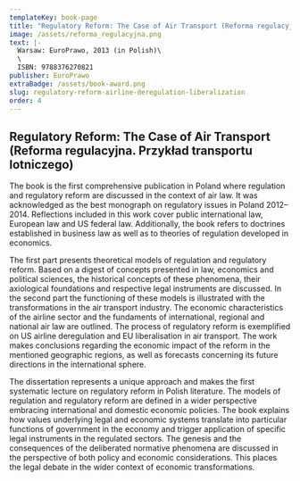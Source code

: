 ```yaml
---
templateKey: book-page
title: "Regulatory Reform: The Case of Air Transport (Reforma regulacyjna. Przykład transportu lotniczego)"
image: /assets/reforma_regulacyjna.png
text: |-
  Warsaw: EuroPrawo, 2013 (in Polish)\
  \
  ISBN: 9788376270821
publisher: EuroPrawo
extraBadge: /assets/book-award.png
slug: regulatory-reform-airline-deregulation-liberalization
order: 4
---
```


## Regulatory Reform: The Case of Air Transport (Reforma regulacyjna. Przykład transportu lotniczego)

The book is the first comprehensive publication in Poland where regulation and regulatory reform are discussed in the context of air law. It was acknowledged as the best monograph on regulatory issues in Poland 2012–2014. Reflections included in this work cover public international law, European law and US federal law. Additionally, the book refers to doctrines established in business law as well as to theories of regulation developed in economics. 

The first part presents theoretical models of regulation and regulatory reform. Based on a digest of concepts presented in law, economics and political sciences, the historical concepts of these phenomena, their axiological foundations and respective legal instruments are discussed. In the second part the functioning of these models is illustrated with the transformations in the air transport industry. The economic characteristics of the airline sector and the fundaments of international, regional and national air law are outlined. The process of regulatory reform is exemplified on US airline deregulation and EU liberalisation in air transport. The work makes conclusions regarding the economic impact of the reform in the mentioned geographic regions, as well as forecasts concerning its future directions in the international sphere.

The dissertation represents a unique approach and makes the first systematic lecture on regulatory reform in Polish literature. The models of regulation and regulatory reform are defined in a wider perspective embracing international and domestic economic policies. The book explains how values underlying legal and economic systems translate into particular functions of government in the economy and trigger application of specific legal instruments in the regulated sectors. The genesis and the consequences of the deliberated normative phenomena are discussed in the perspective of both policy and economic considerations. This places the legal debate in the wider context of economic transformations.
